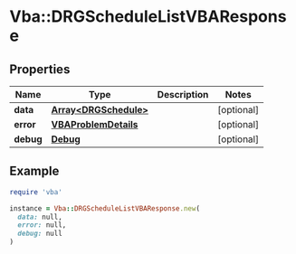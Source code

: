 # Vba::DRGScheduleListVBAResponse

## Properties

| Name | Type | Description | Notes |
| ---- | ---- | ----------- | ----- |
| **data** | [**Array&lt;DRGSchedule&gt;**](DRGSchedule.md) |  | [optional] |
| **error** | [**VBAProblemDetails**](VBAProblemDetails.md) |  | [optional] |
| **debug** | [**Debug**](Debug.md) |  | [optional] |

## Example

```ruby
require 'vba'

instance = Vba::DRGScheduleListVBAResponse.new(
  data: null,
  error: null,
  debug: null
)
```

